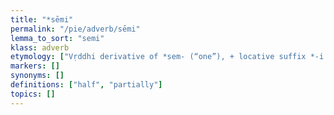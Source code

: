 ```yaml
---
title: "*sēmi"
permalink: "/pie/adverb/sēmi"
lemma_to_sort: "semi"
klass: adverb
etymology: ["Vṛddhi derivative of *sem- (“one”), + locative suffix *-i."]
markers: []
synonyms: []
definitions: ["half", "partially"]
topics: []
---
```

